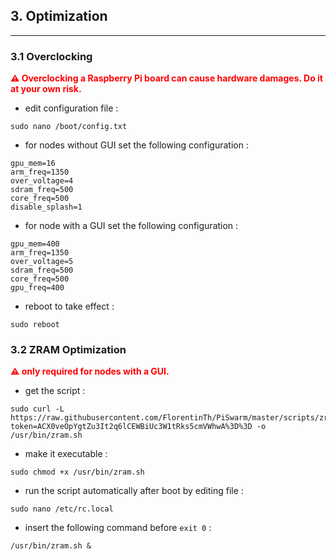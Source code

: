## 3. Optimization
---

### 3.1 Overclocking
**<span style="color:red">⚠ Overclocking a Raspberry Pi board can cause hardware damages. Do it at your own risk.</span>**

* edit configuration file :
```
sudo nano /boot/config.txt 
```

* for nodes without GUI set the following configuration : 
```
gpu_mem=16
arm_freq=1350
over_voltage=4
sdram_freq=500
core_freq=500
disable_splash=1
```
* for node with a GUI set the following configuration : 
```
gpu_mem=400
arm_freq=1350
over_voltage=5
sdram_freq=500
core_freq=500
gpu_freq=400
```
* reboot to take effect :
```
sudo reboot
``` 

### 3.2 ZRAM Optimization

**<span style="color:red">⚠ only required for nodes with a GUI. </span>**

* get the script : 
```
sudo curl -L https://raw.githubusercontent.com/FlorentinTh/PiSwarm/master/scripts/zram.sh?token=ACX0veOpYgtZu3It2q6lCEWBiUc3W1tRks5cmVWhwA%3D%3D -o /usr/bin/zram.sh
```
* make it executable : 
```
sudo chmod +x /usr/bin/zram.sh
```
* run the script automatically after boot by editing file : 
```
sudo nano /etc/rc.local
```
* insert the following command before ```exit 0``` :
```
/usr/bin/zram.sh &
```